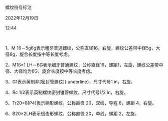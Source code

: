 螺纹符号标注

2022年12月19日

12:44

 

1、M 16－5g6g表示粗牙普通螺纹，公称直径16，右旋，螺纹公差带中径5g，大径6g，旋合长度按中等长度考虑。

2、M16×1 LH－6G表示细牙普通螺纹，公称直径16，螺距1，左旋，螺纹公差带中径、大径均为6G，旋合长度按中等长度考虑。

3、G1表示英制非[密封管螺纹]{.underline}，尺寸代号1 in，右旋。

4、Rc 1/2表示英制螺纹密封锥管螺纹，尺寸代号1/2 in，右旋。

5、Tr20×8(P4)表示梯形螺纹，公称直径 20，双线，导程 8，螺距 4，右旋。

6、B20×2LH表示锯齿形螺纹，公称直径 20，单线，螺距 2，左旋。
